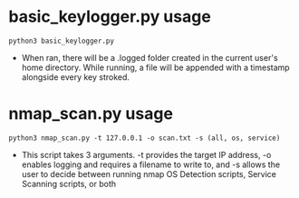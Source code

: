 # basic_keylogger.py usage
```
python3 basic_keylogger.py
```
 - When ran, there will be a .logged folder created in the current user's home directory. While running, a file will be appended with a timestamp alongside every key stroked.


# nmap_scan.py usage
```
python3 nmap_scan.py -t 127.0.0.1 -o scan.txt -s (all, os, service)
```
 - This script takes 3 arguments. -t provides the target IP address, -o enables logging and requires a filename to write to, and -s allows the user to decide between running nmap OS Detection scripts, Service Scanning scripts, or both 


